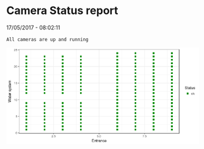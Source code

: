 Camera Status report
================
17/05/2017 - 08:02:11

    All cameras are up and running

![](camreport_files/figure-markdown_github/unnamed-chunk-2-1.png)
